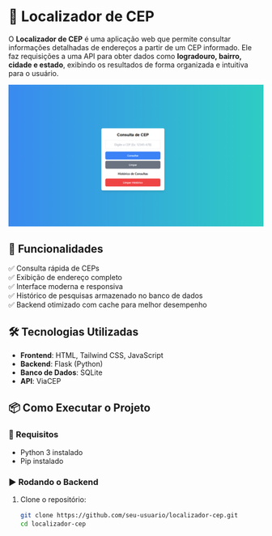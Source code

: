 # 📌 Localizador de CEP  

O **Localizador de CEP** é uma aplicação web que permite consultar informações detalhadas de endereços a partir de um CEP informado. Ele faz requisições a uma API para obter dados como **logradouro, bairro, cidade e estado**, exibindo os resultados de forma organizada e intuitiva para o usuário.

![Localizador de CEP](assets/fotocep.png)  

## 🚀 Funcionalidades  
✅ Consulta rápida de CEPs  
✅ Exibição de endereço completo  
✅ Interface moderna e responsiva  
✅ Histórico de pesquisas armazenado no banco de dados  
✅ Backend otimizado com cache para melhor desempenho  

## 🛠 Tecnologias Utilizadas  
- **Frontend**: HTML, Tailwind CSS, JavaScript  
- **Backend**: Flask (Python)  
- **Banco de Dados**: SQLite  
- **API**: ViaCEP  

## 📦 Como Executar o Projeto  

### 🔧 Requisitos  
- Python 3 instalado  
- Pip instalado  

### ▶️ Rodando o Backend  
1. Clone o repositório:  
   ```bash
   git clone https://github.com/seu-usuario/localizador-cep.git
   cd localizador-cep
